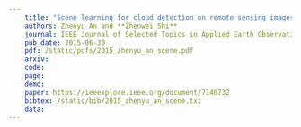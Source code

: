 ```yaml
---
    title: "Scene learning for cloud detection on remote sensing images"
    authors: Zhenyu An and **Zhenwei Shi**
    journal: IEEE Journal of Selected Topics in Applied Earth Observations and Remote Sensing (JSTARS)
    pub_date: 2015-06-30
    pdf: /static/pdfs/2015_zhenyu_an_scene.pdf
    arxiv: 
    code: 
    page: 
    demo: 
    paper: https://ieeexplore.ieee.org/document/7140732
    bibtex: /static/bib/2015_zhenyu_an_scene.txt
    data:
---
```

    